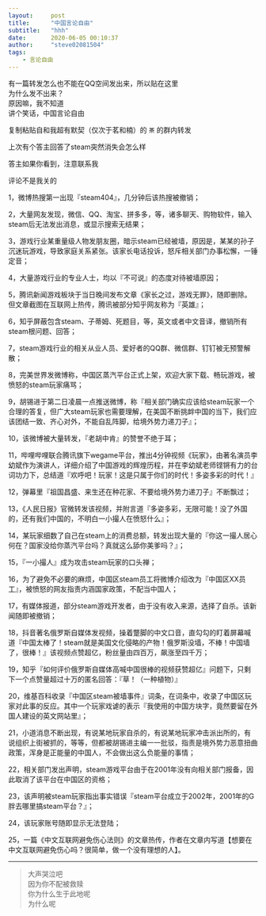 ```yaml
---
layout:     post
title:      "中国言论自由"
subtitle:   "hhh"
date:       2020-06-05 00:10:37
author:     "steve02081504"
tags: 
    - 言论自由 
---
```


有一篇转发怎么也不能在QQ空间发出来，所以贴在这里  
为什么发不出来？  
原因嘛，我不知道  
讲个笑话，中国言论自由  

复制粘贴自和我超有默契（仅次于茗和楠）的 `茶` 的群内转发  

>>

上次有个答主回答了steam突然消失会怎么样  

答主如果你看到，注意联系我  

评论不是我关的  


1，微博热搜第一出现『steam404』，几分钟后该热搜被撤销；


2，大量网友发现，微信、QQ、淘宝、拼多多，等，诸多聊天、购物软件，输入steam后无法发出消息，或显示搜索无结果；


3，游戏行业某重量级人物发朋友圈，暗示steam已经被墙，原因是，某某的孙子沉迷玩游戏，导致家庭关系紧张。该家长电话投诉，怒斥相关部门办事松懈，一锤定音；


4，大量游戏行业的专业人士，均以『不可说』的态度对待被墙原因；


5，腾讯新闻游戏板块于当日晚间发布文章《家长之过，游戏无罪》，随即删除。但文章截图在互联网上热传，腾讯被部分知乎网友称为『英雄』；


6，知乎屏蔽包含steam、子蒂姆、死题目，等，英文或者中文音译，撤销所有steam根问题、回答；


7，steam游戏行业的相关从业人员、爱好者的QQ群、微信群、钉钉被无预警解散；


8，完美世界发微博称，中国区蒸汽平台正式上架，欢迎大家下载、畅玩游戏，被愤怒的steam玩家痛骂；


9，胡锡进于第二日凌晨一点推送微博，称『相关部门确实应该给steam玩家一个合理的答复，但广大steam玩家也需要理解，在美国不断挑衅中国的当下，我们应该团结一致、齐心对外，不能自乱阵脚，给境外势力递刀子』；


10，该微博被大量转发，『老胡中肯』的赞誉不绝于耳；


11，哔哩哔哩联合腾讯旗下wegame平台，推出4分钟视频《玩家》，由著名演员李幼斌作为演讲人，详细介绍了中国游戏的辉煌历程，并在李幼斌老师铿锵有力的台词功力下，总结道『欢呼吧！玩家！这是只属于你们的时代！多姿多彩的时代！』


12，弹幕里『祖国昌盛、来生还在种花家、不要给境外势力递刀子』不断飘过；


13，《人民日报》官微转发该视频，并附言道『多姿多彩，无限可能！没了外国的，还有我们中国的，不明白一小撮人在愤怒什么』；


14，某玩家细数了自己在steam上的消费总额，转发出现大量的『你这一撮人居心何在？国家没给你蒸汽平台吗？真就这么舔你美爹吗？』；


15，『一小撮人』成为攻击steam玩家的口头禅；


16，为了避免不必要的麻烦，中国区steam员工将微博介绍改为『中国区XX员工』，被愤怒的网友指责内涵国家政策，不配当中国人；


17，有媒体报道，部分steam游戏开发者，由于没有收入来源，选择了自杀。该新闻随即被撤销；


18，抖音著名俄罗斯自媒体发视频，操着蹩脚的中文口音，直勾勾的盯着屏幕喊道『中国太棒了！steam就是美国文化侵略的产物！俄罗斯没墙，不棒！中国墙了，很棒！』该视频点赞超亿，粉丝量由四百万，飙涨至四千万；


19，知乎『如何评价俄罗斯自媒体高喊中国很棒的视频获赞超亿』问题下，只剩下一个点赞量超过十万的匿名回答：『草！（一种植物）』


20，维基百科收录『中国区steam被墙事件』词条，在词条中，收录了中国区玩家对此事的反应。其中一个玩家戏谑的表示『我使用的中国方块字，竟然要留在外国人建设的英文网站里』；


21，小道消息不断出现，有说某地玩家自杀的，有说某地玩家冲击派出所的，有说组织上街被抓的，等等，但都被胡锡进主编一一批驳，指责是境外势力恶意扭曲政策，浑身是正能量的中国人，不会做出这么负能量的事情；


22，相关部门发出声明，steam游戏平台由于在2001年没有向相关部门报备，因此取消了该平台在中国区的资格；


23，该声明被steam玩家指出事实错误『steam平台成立于2002年，2001年的G胖去哪里搞steam平台？』；


24，该玩家账号随即显示无法登陆；


25，一篇《中文互联网避免伤心法则》的文章热传，作者在文章内写道【想要在中文互联网避免伤心吗？很简单，做一个没有理想的人】。



______

>大声哭泣吧  
>因为你不配被救赎  
>你为什么生于此地呢  
>为什么呢  
